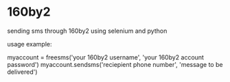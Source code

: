 # 160by2
sending sms through 160by2 using selenium and python

usage example:

myaccount = freesms('your 160by2 username', 'your 160by2 account password')
myaccount.sendsms('reciepient phone number', 'message to be delivered')
